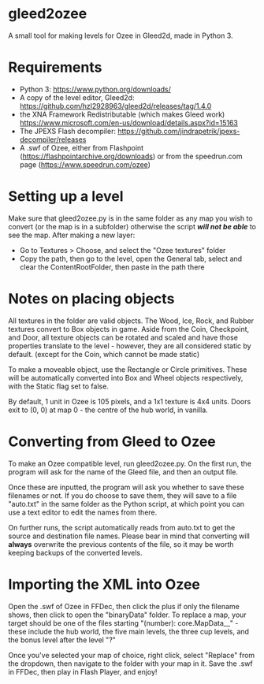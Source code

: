 # gleed2ozee

A small tool for making levels for Ozee in Gleed2d, made in Python 3.

# Requirements
+ Python 3: https://www.python.org/downloads/
+ A copy of the level editor, Gleed2d: https://github.com/hzl2928963/gleed2d/releases/tag/1.4.0
+ the XNA Framework Redistributable (which makes Gleed work) https://www.microsoft.com/en-us/download/details.aspx?id=15163
+ The JPEXS Flash decompiler: https://github.com/jindrapetrik/jpexs-decompiler/releases
+ A .swf of Ozee, either from Flashpoint (https://flashpointarchive.org/downloads) or from the speedrun.com page (https://www.speedrun.com/ozee)

# Setting up a level
Make sure that gleed2ozee.py is in the same folder as any map you wish to convert (or the map is in a subfolder) otherwise the script **_will not be able_** to see the map.
After making a new layer:
+ Go to Textures > Choose, and select the "Ozee textures" folder
+ Copy the path, then go to the level, open the General tab, select and clear the ContentRootFolder, then paste in the path there

# Notes on placing objects
All textures in the folder are valid objects. The Wood, Ice, Rock, and Rubber textures convert to Box objects in game. Aside from the Coin, Checkpoint, and Door, all texture objects can be rotated and scaled and have those properties translate to the level - however, they are all considered static by default. (except for the Coin, which cannot be made static)

To make a moveable object, use the Rectangle or Circle primitives. These will be automatically converted into Box and Wheel objects respectively, with the Static flag set to false.

By default, 1 unit in Ozee is 105 pixels, and a 1x1 texture is 4x4 units. Doors exit to (0, 0) at map 0 - the centre of the hub world, in vanilla.

# Converting from Gleed to Ozee
To make an Ozee compatible level, run gleed2ozee.py. On the first run, the program will ask for the name of the Gleed file, and then an output file.

Once these are inputted, the program will ask you whether to save these filenames or not. If you do choose to save them, they will save to a file "auto.txt" in the same folder as the Python script, at which point you can use a text editor to edit the names from there.

On further runs, the script automatically reads from auto.txt to get the source and destination file names. Please bear in mind that converting will **always** overwrite the previous contents of the file, so it may be worth keeping backups of the converted levels.

# Importing the XML into Ozee
Open the .swf of Ozee in FFDec, then click the plus if only the filename shows, then click to open the "binaryData" folder. To replace a map, your target should be one of the files starting "(number): core.MapData__" - these include the hub world, the five main levels, the three cup levels, and the bonus level after the level "?"

Once you've selected your map of choice, right click, select "Replace" from the dropdown, then navigate to the folder with your map in it. Save the .swf in FFDec, then play in Flash Player, and enjoy!
